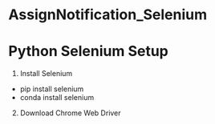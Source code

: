 # AssignNotification_Selenium
# Python Selenium Setup
1) Install Selenium
 - pip install selenium
 - conda install selenium
2) Download Chrome Web Driver
